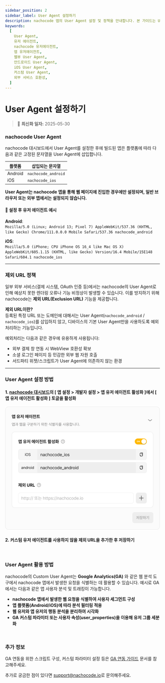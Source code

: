 ```yaml
---
sidebar_position: 2
sidebar_label: User Agent 설정하기
description: nachocode 앱의 User Agent 설정 및 정책을 안내합니다. 본 가이드는 User Agent 정의부터 nachocode가 설정하는 방식, 예외 처리 정책까지 포함하며 외부 연동 시 유용한 정보를 제공합니다.
keywords:
  [
    User Agent,
    유저 에이전트,
    nachocode 유저에이전트,
    앱 유저에이전트,
    웹뷰 User Agent,
    안드로이드 User Agent,
    iOS User Agent,
    커스텀 User Agent,
    외부 서비스 호환성,
  ]
---
```


# User Agent 설정하기

> 🔔 **최신화 일자:** 2025-05-30

### nachocode User Agent

nachocode 대시보드에서 User Agent를 설정한 후에 빌드된 앱은 플랫폼에 따라 다음과 같은 고정된 문자열을 User Agent에 삽입합니다.

| 플랫폼  | 삽입되는 문자열     |
| ------- | ------------------- |
| Android | `nachocode_android` |
| iOS     | `nachocode_ios`     |

**User Agent는 nachocode 앱을 통해 웹 페이지에 진입한 경우에만 설정되며, 일반 브라우저 또는 외부 앱에서는 설정되지 않습니다.**

#### 📌 설정 후 유저 에이전트 예시

**Android**:  
`Mozilla/5.0 (Linux; Android 13; Pixel 7) AppleWebKit/537.36 (KHTML, like Gecko) Chrome/111.0.0.0 Mobile Safari/537.36 nachocode_android`

**iOS**:  
`Mozilla/5.0 (iPhone; CPU iPhone OS 16_4 like Mac OS X) AppleWebKit/605.1.15 (KHTML, like Gecko) Version/16.4 Mobile/15E148 Safari/604.1 nachocode_ios`

---

### 제외 URL 정책

일부 외부 서비스(결제 시스템, OAuth 인증 등)에서는 nachocode의 User Agent로 인해 예상치 못한 렌더링 오류나 기능 비정상이 발생할 수 있습니다. 이를 방지하기 위해 nachocode는 **제외 URL(Exclusion URL)** 기능을 제공합니다.

**제외 URL이란?**  
등록된 특정 URL 또는 도메인에 대해서는 User Agent(`nachocode_android` / `nachocode_ios`)를 삽입하지 않고, 디바이스의 기본 User Agent만을 사용하도록 예외처리하는 기능입니다.

예외처리는 다음과 같은 경우에 유용하게 사용됩니다:

- 외부 결제 창 연동 시 WebView 호환성 확보
- 소셜 로그인 페이지 등 민감한 외부 웹 자원 호출
- 서드파티 위젯/스크립트가 User Agent에 의존하지 않는 환경

---

### User Agent 설정 방법

#### 1. [nachocode 대시보드](https://nachocode.io)의 [ 앱 설정 > 개발자 설정 > 앱 유저 에이전트 활성화 ]에서 [ 앱 유저 에이전트 활성화 ] 토글을 활성화

![nachocode_developer_custom_user_agent](../../../static/img/docs/user-agent/nachocode_developer_user_agent.png)

#### 2. 커스텀 유저 에이전트를 사용하지 않을 **제외 URL**을 추가한 후 저장하기

<br/>

### User Agent 활용 방법

nachocode의 Custom User Agent는 **Google Analytics(GA)** 와 같은 웹 분석 도구에서 nachocode 앱에서 발생한 요청을 식별하는 데 활용할 수 있습니다.
예시로 GA에서는 다음과 같은 앱 사용자 분석 및 트래킹이 가능합니다.

- **nachocode 앱에서 발생한 웹 요청을 식별하여 사용자 세그먼트 구성**
- **앱 플랫폼(Android/iOS)에 따라 분석 필터링 적용**
- **웹 유저와 앱 유저의 행동 분석을 분리하여 시각화**
- **GA 커스텀 파라미터 또는 사용자 속성(user_properties)을 이용해 유저 그룹 세분화**

<br/>

### 추가 정보

GA 연동을 위한 스크립트 구성, 커스텀 파라미터 설정 등은 [GA 연동 가이드](https://docs.nachocode.io/ko/articles/GA4-%EC%97%B0%EB%8F%99-c7823729) 문서를 참고해주세요.

추가로 궁금한 점이 있다면 [support@nachocode.io](mailto:support@nachocode.io)로 문의해주세요.
